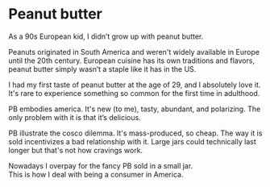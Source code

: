 # Peanut butter

As a 90s European kid, I didn’t grow up with peanut butter.

Peanuts originated in South America and weren't widely available in Europe until the 20th century. European cuisine has its own traditions and flavors, peanut butter simply wasn’t a staple like it has in the US.

I had my first taste of peanut butter at the age of 29, and I absolutely love it. It's rare to experience something so common for the first time in adulthood.

PB embodies america. It's new (to me), tasty, abundant, and polarizing. 
The only problem with it is that it’s delicious.

PB illustrate the cosco dilemma. It's mass-produced, so cheap.
The way it is sold incentivizes a bad relationship with it. 
Large jars could technically last longer but that's not how cravings work.

Nowadays I overpay for the fancy PB sold in a small jar.<br>
This is how I deal with being a consumer in America.